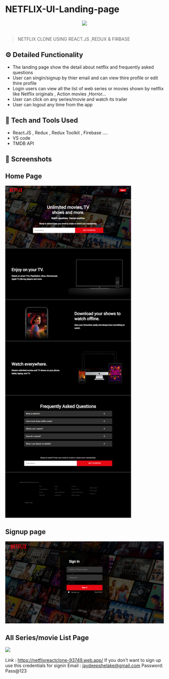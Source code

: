 # NETFLIX-UI-Landing-page
<div align="center">
  <img width="200px" src="https://www.freepnglogos.com/uploads/netflix-logo-0.png"/>
</div>
<br>

> NETFLIX CLONE USING REACT.JS ,REDUX & FIRBASE


## ⚙️ Detailed Functionality
* The landing page show the detail about netflix and frequently asked questions 
* User can singin/signup by thier email and can view thire profile or edit thire profile
* Login users can  view all the list of web series or movies shown by netflix like Netflix originals , Action movies ,Horror...
* User can click on any series/movie and watch its trailer
* User can logout any time from the app

 
## 🚀 Tech and Tools Used

* React.JS , Redux , Redux Toolkit , Firebase ....
* VS code
* TMDB API


## 📸 Screenshots

## Home Page
<img src="https://github.com/jaydeep-shelake/NETFLIX-UI-Landing-page/blob/master/home.png" width='400' height='auto'>

## Signup page
<img src="https://github.com/jaydeep-shelake/NETFLIX-UI-Landing-page/raw/master/signup.png" width='600' height='auto'>

## All Series/movie List Page

<img src="list.png" width='600' height='auto'>

Link : https://netflixreactclone-93749.web.app/
 If you don't want to sign up use this credentials for signin
 Email : jaydeepshelake@gmail.com
 Password: Pass@123
